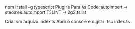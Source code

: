 npm install –g typescript
Plugins Para Vs Code:
    autoimport -> steoates.autoimport
    TSLINT -> 2g2.tslint

Criar um arquivo index.ts
    Abrir o console e digitar:
    tsc index.ts
